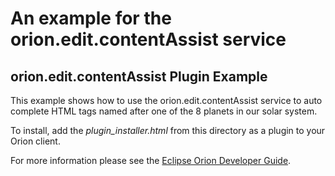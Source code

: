 An example for the orion.edit.contentAssist service
===

## orion.edit.contentAssist Plugin Example

This example shows how to use the orion.edit.contentAssist service to auto complete HTML tags named after one of the 8 planets in our solar system. 

To install, add the _plugin_installer.html_ from this directory as a plugin to your Orion client.

For more information please see the [Eclipse Orion Developer Guide](ttp://wiki.eclipse.org/Orion/Documentation/Developer_Guide/Plugging_into_the_editor#orion.edit.contentAssist).
